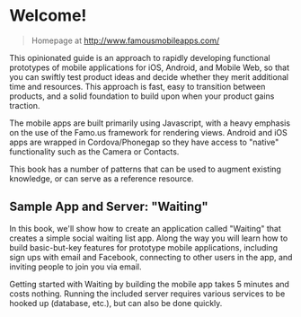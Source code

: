 # Welcome!

> Homepage at http://www.famousmobileapps.com/

This opinionated guide is an approach to rapidly developing functional prototypes of mobile applications for iOS, Android, and Mobile Web, so that you can swiftly test product ideas and decide whether they merit additional time and resources. This approach is fast, easy to transition between products, and a solid foundation to build upon when your product gains traction. 

The mobile apps are built primarily using Javascript, with a heavy emphasis on the use of the Famo.us framework for rendering views. Android and iOS apps are wrapped in Cordova/Phonegap so they have access to "native" functionality such as the Camera or Contacts. 

This book has a number of patterns that can be used to augment existing knowledge, or can serve as a reference resource.


## Sample App and Server: "Waiting" 

In this book, we'll show how to create an application called "Waiting" that creates a simple social waiting list app.  Along the way you will learn how to build basic-but-key features for prototype mobile applications, including sign ups with email and Facebook, connecting to other users in the app, and inviting people to join you via email. 

Getting started with Waiting by building the mobile app takes 5 minutes and costs nothing. Running the included server requires various services to be hooked up (database, etc.), but can also be done quickly. 

